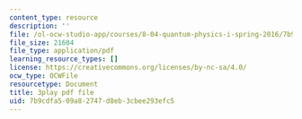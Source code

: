 ```yaml
---
content_type: resource
description: ''
file: /ol-ocw-studio-app/courses/8-04-quantum-physics-i-spring-2016/7b9cdfa509a82747d8eb3cbee293efc5_8x94EgM2Mpg.pdf
file_size: 21604
file_type: application/pdf
learning_resource_types: []
license: https://creativecommons.org/licenses/by-nc-sa/4.0/
ocw_type: OCWFile
resourcetype: Document
title: 3play pdf file
uid: 7b9cdfa5-09a8-2747-d8eb-3cbee293efc5
---
```

